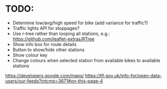 # TODO:

- Determine low/avg/high speed for bike (add variance for traffic?)
- Traffic lights API for stoppages?
- Use r-tree rather than looping all stations, e.g.: https://github.com/leaflet-extras/RTree
- Show info box for route details
- Button to show/hide other stations
- Show colour key
- Change colours when selected station from available bikes to available stations

https://developers.google.com/maps/
https://tfl.gov.uk/info-for/open-data-users/our-feeds?intcmp=3671#on-this-page-4
